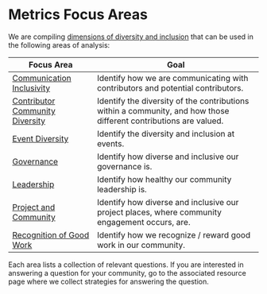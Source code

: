 # Metrics Focus Areas

We are compiling [dimensions of diversity and inclusion](/demographic-data) that can be used in the following areas of analysis:

| Focus Area | Goal |
| --- | --- |
|[Communication Inclusivity](./communication/) | Identify how we are communicating with contributors and potential contributors.|
|[Contributor Community Diversity](./contribution/) | Identify the diversity of the contributions within a community, and how those different contributions are valued.|
|[Event Diversity](./events/) | Identify the diversity and inclusion at events. |
|[Governance](./governance/) | Identify how diverse and inclusive our governance is.|
|[Leadership](./leadership/) | Identify how healthy our community leadership is.|
|[Project and Community](./project-and-community/) | Identify how diverse and inclusive our project places, where community engagement occurs, are.|
|[Recognition of Good Work](./recognition/) | Identify how we recognize / reward good work in our community.|

Each area lists a collection of relevant questions. If you are interested in answering a question for your community, go to the associated resource page where we collect strategies for answering the question.
